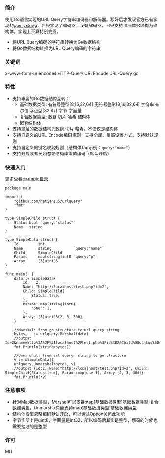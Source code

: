 ### 简介
使用Go语言实现的URL Query字符串编码器和解码器。写好后才发现官方已有实现的[querystring](https://github.com/google/go-querystring)，但只实现了编码器，没有解码器，且只支持顶层数据结构为结构体，实现上不算特别完善。

- 将URL Query编码的字符串转换为Go数据结构
- 将Go数据结构转换为URL Query编码的字符串

### 关键词
x-www-form-urlencoded HTTP-Query URLEncode URL-Query go

### 特性
- 支持丰富的Go数据结构互转：
    - 基础数据类型: 有符号整型[8,16,32,64] 无符号整形[8,16,32,64] 字符串 布尔值 浮点型[32,64] 字节 字面量
    - 复合数据类型: 数组 切片 哈希 结构体
    - 嵌套结构体
- 支持顶层的数据结构为数组 切片 哈希，不仅仅是结构体
- 支持自定义的URL-Encode编码规则，支持全局、局部设置方式，支持默认规则
- 支持自定义的键名映射规则（结构体Tag示例：`query:"name"`）
- 支持开启或者关闭忽略结构体零值编码（默认开启）


### 快速入门
更多查看[example目录](example/withoption.go)

```golang
package main

import (
	"github.com/hetiansu5/urlquery"
	"fmt"
)

type SimpleChild struct {
	Status bool `query:"status"`
	Name   string
}

type SimpleData struct {
	Id         int
	Name       string          `query:"name"`
	Child      SimpleChild
	Params     map[string]int8 `query:"p"`
	Array      [3]uint16
}

func main() {
	data := SimpleData{
		Id:   2,
		Name: "http://localhost/test.php?id=2",
		Child: SimpleChild{
			Status: true,
		},
		Params: map[string]int8{
			"one": 1,
		},
		Array: [3]uint16{2, 3, 300},
	}

	//Marshal: from go structure to url query string
	bytes, _ := urlquery.Marshal(data)
	//output Id=2&name=http%3A%2F%2Flocalhost%2Ftest.php%3Fid%3D2&Child%5Bstatus%5D=1&p%5Bone%5D=1&Array%5B%5D=2&Array%5B%5D=3&Array%5B%5D=300
	fmt.Println(string(bytes))

	//Unmarshal: from url query  string to go structure
	v := &SimpleData{}
	urlquery.Unmarshal(bytes, v)
	//output {Id:2, Name:"http://localhost/test.php?id=2", Child: SimpleChild{Status:true}, Params:map[one:1], Array:[2, 3, 300]}
	fmt.Println(*v)
```

### 注意事项
- 针对Map数据类型，Marshal可以支持map[基础数据类型]基础数据类型|复合数据类型，Unmarshal只能支持map[基础数据类型]基础数据类型
- 结构体零值忽略编码默认开启，可以通过[Option](example/withoption.go)关闭此功能
- 字节实际上是uint8，字面量是int32，所以编码后其实是整型，解码的时候也需要接收的是整型

### 许可
MIT
